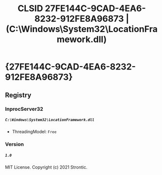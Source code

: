 ﻿---
title: "CLSID 27FE144C-9CAD-4EA6-8232-912FE8A96873 | (C:\\Windows\\System32\\LocationFramework.dll)"
excerpt: What is COM-Object CLSID 27FE144C-9CAD-4EA6-8232-912FE8A96873?
---

# {27FE144C-9CAD-4EA6-8232-912FE8A96873}


## Registry


### InprocServer32

##### `C:\Windows\System32\LocationFramework.dll`
* ThreadingModel: `Free`

### Version

##### `1.0`

MIT License. Copyright (c) 2021 Strontic.


